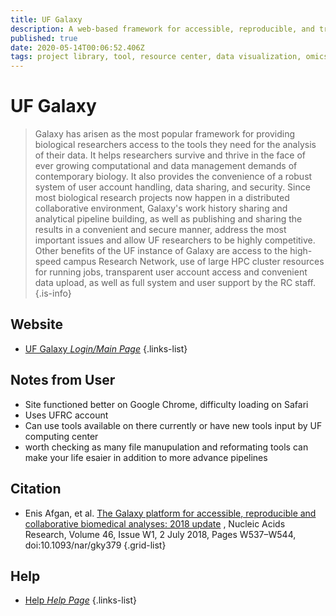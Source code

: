```yaml
---
title: UF Galaxy
description: A web-based framework for accessible, reproducible, and transparent biological computing.
published: true
date: 2020-05-14T00:06:52.406Z
tags: project library, tool, resource center, data visualization, omics
---
```


# UF Galaxy

> Galaxy has arisen as the most popular framework for providing biological researchers access to the tools they need for the analysis of their data. It helps researchers survive and thrive in the face of ever growing computational and data management demands of contemporary biology. It also provides the convenience of a robust system of user account handling, data sharing, and security. Since most biological research projects now happen in a distributed collaborative environment, Galaxy's work history sharing and analytical pipeline building, as well as publishing and sharing the results in a convenient and secure manner, address the most important issues and allow UF researchers to be highly competitive. Other benefits of the UF instance of Galaxy are access to the high-speed campus Research Network, use of large HPC cluster resources for running jobs, transparent user account access and convenient data upload, as well as full system and user support by the RC staff. 
{.is-info}

## Website

- [UF Galaxy *Login/Main Page*](https://galaxy.rc.ufl.edu/)
{.links-list}

## Notes from User

- Site functioned better on Google Chrome, difficulty loading on Safari 
- Uses UFRC account 
- Can use tools available on there currently or have new tools input by UF computing center
- worth checking as many file manupulation and reformating tools can make your life esaier in addition to more advance pipelines


## Citation 

- Enis Afgan, et al. [The Galaxy platform for accessible, reproducible and collaborative biomedical analyses: 2018 update](https://academic.oup.com/nar/article/46/W1/W537/5001157) , Nucleic Acids Research, Volume 46, Issue W1, 2 July 2018, Pages W537–W544, doi:10.1093/nar/gky379
{.grid-list}

## Help
- [Help *Help Page*](https://help.rc.ufl.edu/doc/Galaxy)
{.links-list}